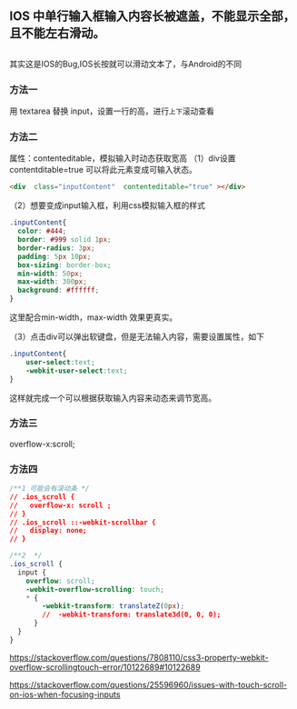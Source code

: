 ## IOS 中单行输入框输入内容长被遮盖，不能显示全部，且不能左右滑动。

##
其实这是IOS的Bug,IOS长按就可以滑动文本了，与Android的不同

### 方法一
用 textarea 替换 input，设置一行的高，进行`上下`滚动查看
### 方法二
属性：contenteditable，模拟输入时动态获取宽高
（1）div设置contentditable=true 可以将此元素变成可输入状态。
```html
<div  class="inputContent"  contenteditable="true" ></div>
```
（2）想要变成input输入框，利用css模拟输入框的样式
```css
.inputContent{
  color: #444;
  border: #999 solid 1px;
  border-radius: 3px;
  padding: 5px 10px;
  box-sizing: border-box;
  min-width: 50px;
  max-width: 300px;
  background: #ffffff;
}
```
这里配合min-width，max-width 效果更真实。

（3）点击div可以弹出软键盘，但是无法输入内容，需要设置属性，如下
```css
.inputContent{
    user-select:text;
    -webkit-user-select:text;
}
```
这样就完成一个可以根据获取输入内容来动态来调节宽高。
### 方法三
overflow-x:scroll;
### 方法四
```css
/**1 可能会有滚动条 */
// .ios_scroll {
//   overflow-x: scroll ;
// }
// .ios_scroll ::-webkit-scrollbar {
//   display: none;
// }

/**2  */
.ios_scroll {
  input {
    overflow: scroll;
    -webkit-overflow-scrolling: touch;
    * {
        -webkit-transform: translateZ(0px);
        //  -webkit-transform: translate3d(0, 0, 0);
      }
  }
}
```
https://stackoverflow.com/questions/7808110/css3-property-webkit-overflow-scrollingtouch-error/10122689#10122689

https://stackoverflow.com/questions/25596960/issues-with-touch-scroll-on-ios-when-focusing-inputs